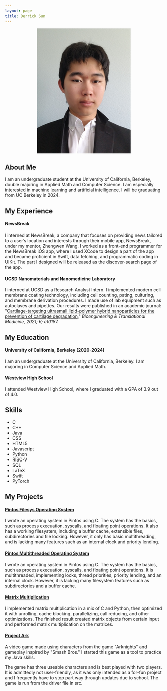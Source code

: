 ```yaml
---
layout: page
title: Derrick Sun
---
```



<p align="center">
<img src="./images/selfInSuit.jpg" alt="image of me" style="width:300px;"/>
</p>

## About Me

I am an undergraduate student at the University of California, Berkeley, double majoring in Applied Math and Computer Science. I am especially interested in machine learning and artificial intelligence. I will be graduating from UC Berkeley in 2024.

<section class="experience">
<h2> My Experience </h2>
</section>

#### NewsBreak

I interned at NewsBreak, a company that focuses on providing news tailored to a user’s 
location and interests through their mobile app, NewsBreak, under my mentor, Zhengwen Wang. I worked as a front-end programmer for the NewsBreak iOS app, where I used XCode to design a part of the app and became proficient in Swift, data fetching, and programmatic coding in UIKit. The part I designed will be released as the discover-search page of the app.


#### UCSD Nanomaterials and Nanomedicine Laboratory

I interned at UCSD as a Research Analyst Intern. I implemented modern cell membrane coating technology, including cell counting, pating, culturing, and membrane derivation procedures. I made use of lab equipment such as autoclaves and pipettes. Our results were published in an academic journal: "<a href="https://doi.org/10.1002/btm2.10187">Cartilage-targeting ultrasmall lipid-polymer hybrid nanoparticles for the prevention of cartilage degradation</a>," <i>Bioengineering & Translational Medicine, 2021; 6; e10187.</i>

## My Education

#### University of California, Berkeley (2020-2024)

I am an undergraduate at the University of California, Berkeley. I am majoring in Computer Science and Applied Math.

#### Westview High School

I attended Westview High School, where I graduated with a GPA of 3.9 out of 4.0.

## Skills

<ul class=skilllist>
      <li>C</li>
      <li>C++</li>
      <li>Java</li>
      <li>CSS</li>
      <li>HTML5</li>
      <li>Javascript</li>
      <li>Python</li>
      <li>RISC-V</li>
      <li>SQL</li>
      <li>LaTeX</li>
      <li>Swift</li>
      <li>PyTorch</li>
    </ul>

## My Projects

#### [Pintos Filesys Operating System](https://github.com/DerrickhSun/CS162OSFilesys)
      
I wrote an operating system in Pintos using C. The system has the basics, such as process execuation, syscalls, and floating point operations. It also has a working filesystem, including a buffer cache, extensible files, subdirectories and file locking. However, it only has basic multithreading, and is lacking many features such as an internal clock and priority lending.

#### [Pintos Multithreaded Operating System](https://github.com/DerrickhSun/CS162OSMultithreading)

I wrote an operating system in Pintos using C. The system has the basics, such as process execuation, syscalls, and floating point operations. It is multithreaded, implementing locks, thread priorities, priority lending, and an internal clock. However, it is lacking many filesystem features such as subdirectories and a buffer cache.

#### [Matrix Multiplication](https://github.com/61c-student/sp21-proj4-DerrickhSun)

I implemented matrix multiplication in a mix of C and Python, then optimized it with unrolling, cache blocking, parallelizing, call reducing, and other optimizations. The finished result created matrix objects from certain input and performed matrix multiplication on the matrices.

#### [Project Ark](https://github.com/DerrickhSun/ProjectArk)

A video game made using characters from the game "Arknights" and gameplay inspired by "Smash Bros." I started this game as a tool to practice my Java skills.

The game has three useable characters and is best played with two players. It is admittedly not user-friendly, as it was only intended as a for-fun project and I frequently have to stop part way through updates due to school. The game is run from the driver file in src.
